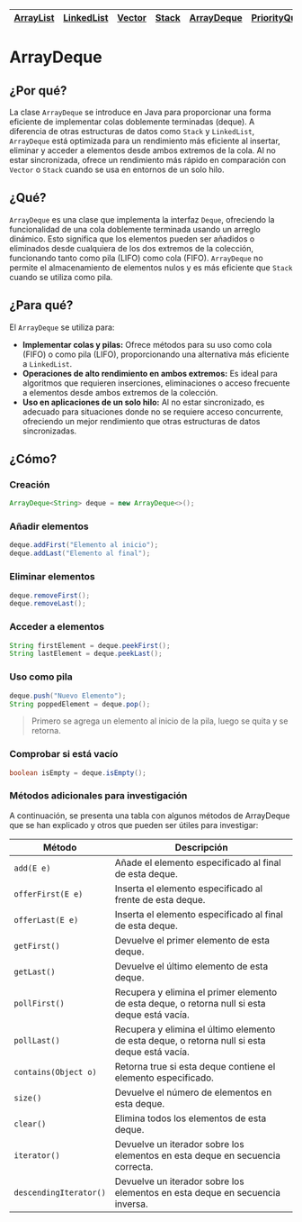 <div align=right>

|[ArrayList](arraylist.md)|[LinkedList](linkedlist.md)|[Vector](vector.md)|[Stack](stack.md)|[ArrayDeque](arraydeque.md)|[PriorityQueue](priorityqueue.md)|[EnumSet](enumset.md)|
|-|-|-|-|-|-|-|

</div>

# ArrayDeque

## ¿Por qué?

La clase `ArrayDeque` se introduce en Java para proporcionar una forma eficiente de implementar colas doblemente terminadas (deque). A diferencia de otras estructuras de datos como `Stack` y `LinkedList`, `ArrayDeque` está optimizada para un rendimiento más eficiente al insertar, eliminar y acceder a elementos desde ambos extremos de la cola. Al no estar sincronizada, ofrece un rendimiento más rápido en comparación con `Vector` o `Stack` cuando se usa en entornos de un solo hilo.

## ¿Qué?

`ArrayDeque` es una clase que implementa la interfaz `Deque`, ofreciendo la funcionalidad de una cola doblemente terminada usando un arreglo dinámico. Esto significa que los elementos pueden ser añadidos o eliminados desde cualquiera de los dos extremos de la colección, funcionando tanto como pila (LIFO) como cola (FIFO). `ArrayDeque` no permite el almacenamiento de elementos nulos y es más eficiente que `Stack` cuando se utiliza como pila.

## ¿Para qué?

El `ArrayDeque` se utiliza para:

- **Implementar colas y pilas:** Ofrece métodos para su uso como cola (FIFO) o como pila (LIFO), proporcionando una alternativa más eficiente a `LinkedList`.
- **Operaciones de alto rendimiento en ambos extremos:** Es ideal para algoritmos que requieren inserciones, eliminaciones o acceso frecuente a elementos desde ambos extremos de la colección.
- **Uso en aplicaciones de un solo hilo:** Al no estar sincronizado, es adecuado para situaciones donde no se requiere acceso concurrente, ofreciendo un mejor rendimiento que otras estructuras de datos sincronizadas.

## ¿Cómo?

### Creación

```java
ArrayDeque<String> deque = new ArrayDeque<>();
```

### Añadir elementos

```java
deque.addFirst("Elemento al inicio");
deque.addLast("Elemento al final");
```

### Eliminar elementos

```java
deque.removeFirst();
deque.removeLast();
```

### Acceder a elementos

```java
String firstElement = deque.peekFirst();
String lastElement = deque.peekLast();
```

### Uso como pila

```java
deque.push("Nuevo Elemento");
String poppedElement = deque.pop();
```

> Primero se agrega un elemento al inicio de la pila, luego se quita y se retorna.

### Comprobar si está vacío

```java
boolean isEmpty = deque.isEmpty();
```

### Métodos adicionales para investigación

A continuación, se presenta una tabla con algunos métodos de ArrayDeque que se han explicado y otros que pueden ser útiles para investigar:

|Método|Descripción|
|-|-|
|`add(E e)`|Añade el elemento especificado al final de esta deque.
|`offerFirst(E e)`|Inserta el elemento especificado al frente de esta deque.
|`offerLast(E e)`|Inserta el elemento especificado al final de esta deque.
|`getFirst()`|Devuelve el primer elemento de esta deque.
|`getLast()`|Devuelve el último elemento de esta deque.
|`pollFirst()`|Recupera y elimina el primer elemento de esta deque, o retorna null si esta deque está vacía.
|`pollLast()`|Recupera y elimina el último elemento de esta deque, o retorna null si esta deque está vacía.
|`contains(Object o)`|Retorna true si esta deque contiene el elemento especificado.
|`size()`|Devuelve el número de elementos en esta deque.
|`clear()`|Elimina todos los elementos de esta deque.
|`iterator()`|Devuelve un iterador sobre los elementos en esta deque en secuencia correcta.
|`descendingIterator()`|Devuelve un iterador sobre los elementos en esta deque en secuencia inversa.
